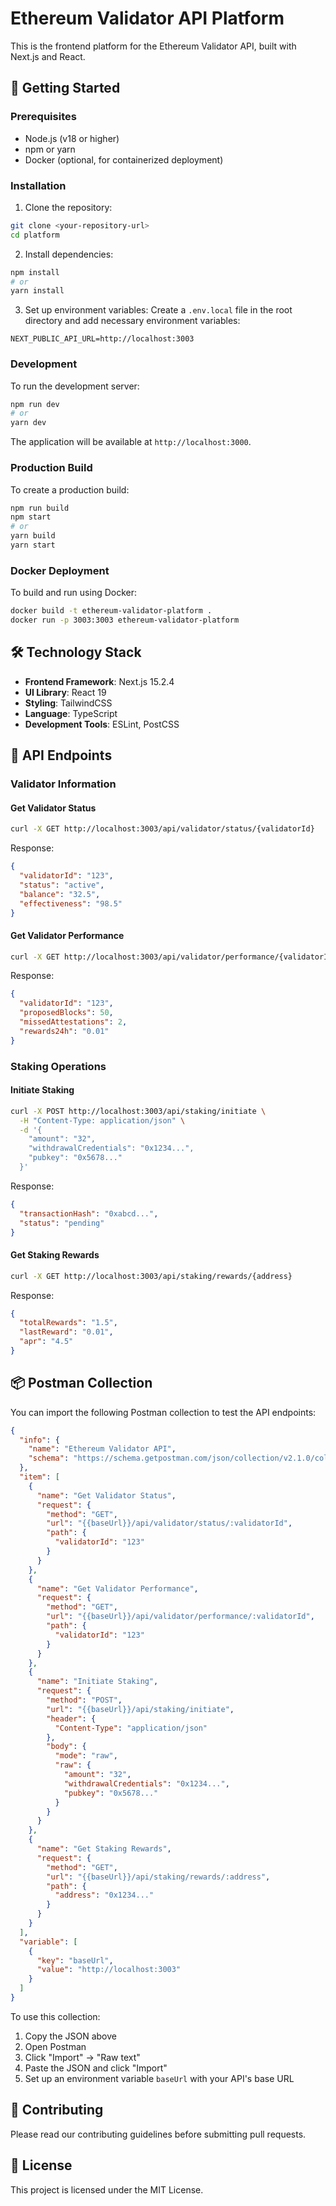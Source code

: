 # Ethereum Validator API Platform

This is the frontend platform for the Ethereum Validator API, built with Next.js and React.

## 🚀 Getting Started

### Prerequisites

- Node.js (v18 or higher)
- npm or yarn
- Docker (optional, for containerized deployment)

### Installation

1. Clone the repository:
```bash
git clone <your-repository-url>
cd platform
```

2. Install dependencies:
```bash
npm install
# or
yarn install
```

3. Set up environment variables:
Create a `.env.local` file in the root directory and add necessary environment variables:
```env
NEXT_PUBLIC_API_URL=http://localhost:3003
```

### Development

To run the development server:

```bash
npm run dev
# or
yarn dev
```

The application will be available at `http://localhost:3000`.

### Production Build

To create a production build:

```bash
npm run build
npm start
# or
yarn build
yarn start
```

### Docker Deployment

To build and run using Docker:

```bash
docker build -t ethereum-validator-platform .
docker run -p 3003:3003 ethereum-validator-platform
```

## 🛠 Technology Stack

- **Frontend Framework**: Next.js 15.2.4
- **UI Library**: React 19
- **Styling**: TailwindCSS
- **Language**: TypeScript
- **Development Tools**: ESLint, PostCSS

## 📡 API Endpoints

### Validator Information

#### Get Validator Status
```bash
curl -X GET http://localhost:3003/api/validator/status/{validatorId}
```

Response:
```json
{
  "validatorId": "123",
  "status": "active",
  "balance": "32.5",
  "effectiveness": "98.5"
}
```

#### Get Validator Performance
```bash
curl -X GET http://localhost:3003/api/validator/performance/{validatorId}
```

Response:
```json
{
  "validatorId": "123",
  "proposedBlocks": 50,
  "missedAttestations": 2,
  "rewards24h": "0.01"
}
```

### Staking Operations

#### Initiate Staking
```bash
curl -X POST http://localhost:3003/api/staking/initiate \
  -H "Content-Type: application/json" \
  -d '{
    "amount": "32",
    "withdrawalCredentials": "0x1234...",
    "pubkey": "0x5678..."
  }'
```

Response:
```json
{
  "transactionHash": "0xabcd...",
  "status": "pending"
}
```

#### Get Staking Rewards
```bash
curl -X GET http://localhost:3003/api/staking/rewards/{address}
```

Response:
```json
{
  "totalRewards": "1.5",
  "lastReward": "0.01",
  "apr": "4.5"
}
```

## 📦 Postman Collection

You can import the following Postman collection to test the API endpoints:

```json
{
  "info": {
    "name": "Ethereum Validator API",
    "schema": "https://schema.getpostman.com/json/collection/v2.1.0/collection.json"
  },
  "item": [
    {
      "name": "Get Validator Status",
      "request": {
        "method": "GET",
        "url": "{{baseUrl}}/api/validator/status/:validatorId",
        "path": {
          "validatorId": "123"
        }
      }
    },
    {
      "name": "Get Validator Performance",
      "request": {
        "method": "GET",
        "url": "{{baseUrl}}/api/validator/performance/:validatorId",
        "path": {
          "validatorId": "123"
        }
      }
    },
    {
      "name": "Initiate Staking",
      "request": {
        "method": "POST",
        "url": "{{baseUrl}}/api/staking/initiate",
        "header": {
          "Content-Type": "application/json"
        },
        "body": {
          "mode": "raw",
          "raw": {
            "amount": "32",
            "withdrawalCredentials": "0x1234...",
            "pubkey": "0x5678..."
          }
        }
      }
    },
    {
      "name": "Get Staking Rewards",
      "request": {
        "method": "GET",
        "url": "{{baseUrl}}/api/staking/rewards/:address",
        "path": {
          "address": "0x1234..."
        }
      }
    }
  ],
  "variable": [
    {
      "key": "baseUrl",
      "value": "http://localhost:3003"
    }
  ]
}
```

To use this collection:
1. Copy the JSON above
2. Open Postman
3. Click "Import" -> "Raw text"
4. Paste the JSON and click "Import"
5. Set up an environment variable `baseUrl` with your API's base URL

## 🤝 Contributing

Please read our contributing guidelines before submitting pull requests.

## 📝 License

This project is licensed under the MIT License.
